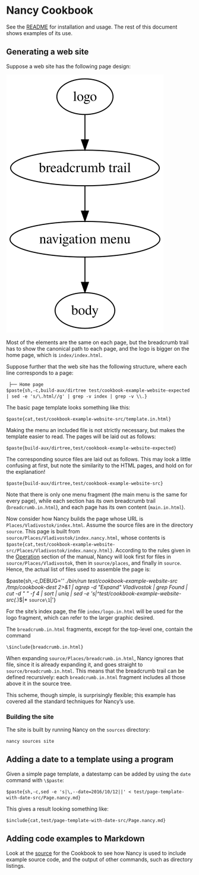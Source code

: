 # Nancy Cookbook

See the [README](README.md) for installation and usage. The rest of this
document shows examples of its use.

## Generating a web site <a name="website-example"></a>

Suppose a web site has the following page design:

![from top to bottom: logo, breadcrumb trail, navigation menu, page body](website.svg)

Most of the elements are the same on each page, but the breadcrumb trail has
to show the canonical path to each page, and the logo is bigger on the home
page, which is `index/index.html`.

Suppose further that the web site has the following structure, where each
line corresponds to a page:

```
 ├── Home page
$paste{sh,-c,build-aux/dirtree test/cookbook-example-website-expected | sed -e 's/\.html//g' | grep -v index | grep -v \\.}
```

The basic page template looks something like this:

```
$paste{cat,test/cookbook-example-website-src/template.in.html}
```

Making the menu an included file is not strictly necessary, but makes the
template easier to read. The pages will be laid out as follows:

```
$paste{build-aux/dirtree,test/cookbook-example-website-expected}
```

The corresponding source files are laid out as follows. This may look a
little confusing at first, but note the similarity to the HTML pages, and
hold on for the explanation!

```
$paste{build-aux/dirtree,test/cookbook-example-website-src}
```

Note that there is only one menu fragment (the main menu is the same for
every page), while each section has its own breadcrumb trail
(`breadcrumb.in.html`), and each page has its own content
(`main.in.html`).

Now consider how Nancy builds the page whose URL is
`Places/Vladivostok/index.html`. Assume the source files are in the
directory `source`. This page is built from
`source/Places/Vladivostok/index.nancy.html`, whose contents is
`$paste{cat,test/cookbook-example-website-src/Places/Vladivostok/index.nancy.html}`. According to the rules given in the
[Operation](README.md#operation) section of the manual, Nancy will look
first for files in `source/Places/Vladivostok`, then in `source/places`, and
finally in `source`. Hence, the actual list of files used to assemble the
page is:

[FIXME]: # (Replace the use of agrep with something npm-able; tidy up temp directory.)
$paste{sh,-c,DEBUG='*' ./bin/run test/cookbook-example-website-src /tmp/cookbook-dest 2>&1 | agrep -d "Expand" Vladivostok | grep Found | cut -d " " -f 4 | sort | uniq | sed -e 's|^test/cookbook-example-website-src\(.*\)$|* `source\1`|'}

For the site’s index page, the file `index/logo.in.html` will be used for the
logo fragment, which can refer to the larger graphic desired.

The `breadcrumb.in.html` fragments, except for the top-level one, contain the
command

```
\$include{breadcrumb.in.html}
```

When expanding `source/Places/breadcrumb.in.html`, Nancy ignores that file,
since it is already expanding it, and goes straight to
`source/breadcrumb.in.html`. This means that the breadcrumb trail can be
defined recursively: each `breadcrumb.in.html` fragment includes all those
above it in the source tree.

This scheme, though simple, is surprisingly flexible; this example has
covered all the standard techniques for Nancy’s use.

### Building the site

The site is built by running Nancy on the `sources` directory:

```
nancy sources site
```

[FIXME]: # (Explain how to serve the web site dynamically.)

## Adding a date to a template using a program <a name="date-example"></a>

Given a simple page template, a datestamp can be added by using the `date`
command with `\$paste`:

```
$paste{sh,-c,sed -e 's|\,--date=2016/10/12||' < test/page-template-with-date-src/Page.nancy.md}
```

This gives a result looking something like:

```
$include{cat,test/page-template-with-date-src/Page.nancy.md}
```

## Adding code examples to Markdown
[FIXME]: # (Explain the techniques)

Look at the [source](Cookbook.nancy.md) for the Cookbook to see how Nancy is
used to include example source code, and the output of other commands, such
as directory listings.

[FIXME]: # (Add an example about uniquely numbered invoices)
